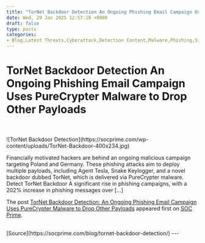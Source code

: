 ```yaml
---
title: "TorNet Backdoor Detection An Ongoing Phishing Email Campaign Uses PureCrypter Malware to Drop Other Payloads"
date: Wed, 29 Jan 2025 12:57:18 +0000
draft: false
type: posts
categories: 
- Blog,Latest Threats,Cyberattack,Detection Content,Malware,Phishing,Sigma,SOC Prime Platform,Threat Detection Marketplace,Threat Hunting Content
---
```

# TorNet Backdoor Detection An Ongoing Phishing Email Campaign Uses PureCrypter Malware to Drop Other Payloads

<br/>

<br/>
![TorNet Backdoor Detection](https://socprime.com/wp-content/uploads/TorNet-Backdoor-400x234.jpg)

Financially motivated hackers are behind an ongoing malicious campaign targeting Poland and Germany. These phishing attacks aim to deploy multiple payloads, including Agent Tesla, Snake Keylogger, and a novel backdoor dubbed TorNet, which is delivered via PureCrypter malware.  Detect TorNet Backdoor A significant rise in phishing campaigns, with a 202% increase in phishing messages over \[…\]

The post [TorNet Backdoor Detection: An Ongoing Phishing Email Campaign Uses PureCrypter Malware to Drop Other Payloads](https://socprime.com/blog/tornet-backdoor-detection/) appeared first on [SOC Prime](https://socprime.com).

<br/>
[Source](https://socprime.com/blog/tornet-backdoor-detection/)
---
